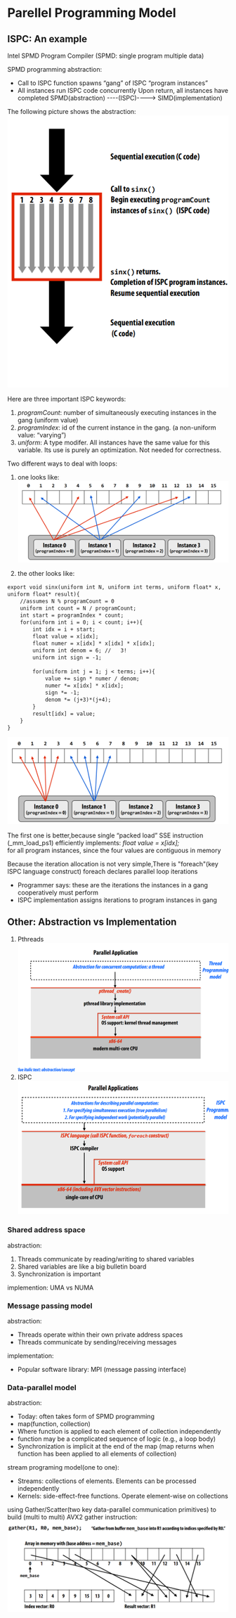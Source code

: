 # Parellel Programming Model

## ISPC: An example
Intel SPMD Program Compiler (SPMD: single program multiple data)

SPMD programming abstraction: 
- Call to ISPC function spawns “gang” of ISPC “program instances” 
- All instances run ISPC code concurrently
Upon return, all instances have completed
SPMD(abstraction) ----(ISPC)----> SIMD(implementation)

The following picture shows the abstraction:![1](./assets/1.png)

Here are three important ISPC keywords:
1. *programCount*: number of simultaneously 
executing instances in the gang (uniform value) 
2. *programIndex*: id of the current instance in the 
gang. (a non-uniform value: “varying”) 
3. *uniform*: A type modifer. All instances have the 
same value for this variable. Its use is purely an 
optimization. Not needed for correctness. 

Two different ways to deal with loops:
1. one looks like:
![2](./assets/2.png)

2. the other looks like:
```
export void sinx(uniform int N, uniform int terms, uniform float* x, uniform float* result){
    //assumes N	% programCount = 0
    uniform int count = N / programCount;
    int start = programIndex * count;
    for(uniform int i = 0; i < count; i++){
        int idx = i + start;
        float value	= x[idx];	
		float numer	= x[idx] * x[idx] * x[idx];	
		uniform	int	denom =	6; //	3!	
		uniform	int	sign = -1;

        for(uniform int j = 1; j < terms; i++){
            value += sign * numer / denom;
            numer *= x[idx] * x[idx];
            sign *= -1;
            denom *= (j+3)*(j+4);
        }
        result[idx] = value;
    }
}
```
![3](./assets/3.png)

The first one is better,because single “packed load” SSE instruction (_mm_load_ps1) 
efficiently implements: 
*float	value	=	x[idx];*	
for all program instances, since the four values are 
contiguous in memory

Because the iteration allocation is not very simple,There is "foreach"(key ISPC language construct) 
foreach declares parallel loop iterations 
- Programmer says: these are the iterations the 
instances in a gang cooperatively must perform
- ISPC implementation assigns iterations to program 
instances in gang 

## Other: Abstraction vs Implementation

1. Pthreads
![4](./assets/4.png)
2. ISPC
![5](./assets/5.png)

### Shared address space
abstraction:
1. Threads communicate by reading/writing to shared variables 
2. Shared variables are like a big bulletin board
3. Synchronization is important

implemention: UMA vs NUMA

### Message passing model
abstraction:
- Threads operate within their own private address spaces 
- Threads communicate by sending/receiving messages

implementation:
- Popular software library: MPI (message passing interface)

### Data-parallel model
abstraction:
- Today: often takes form of SPMD programming
- map(function,	collection)	
- Where function is applied to each element of collection independently 
- function may be a complicated sequence of logic (e.g., a loop body) 
- Synchronization is implicit at the end of the map (map returns when function has been applied to all elements of collection)

stream programing model(one to one):
- Streams: collections of elements. Elements can be processed independently 
- Kernels: side-effect-free functions. Operate element-wise on collections

using Gather/Scatter(two key data-parallel communication primitives) to build (multi to multi)
AVX2 gather instruction:
![6](./assets/6.png)







